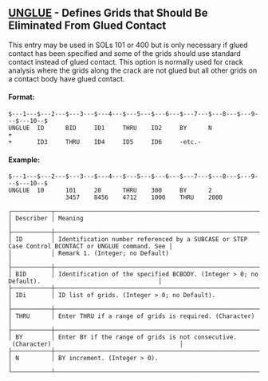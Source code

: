 ## [UNGLUE](https://help.hexagonmi.com/bundle/MSC_Nastran_2022.4/page/Nastran_Combined_Book/qrg/bulktuv/TOC.UNGLUE.xhtml) - Defines Grids that Should Be Eliminated From Glued Contact

This entry may be used in SOLs 101 or 400 but is only necessary if glued contact has been specified and some of the grids should use standard contact instead of glued contact. This option is normally used for crack analysis where the grids along the crack are not glued but all other grids on a contact body have glued contact.

#### Format:

```nastran
$---1---$---2---$---3---$---4---$---5---$---6---$---7---$---8---$---9---$---10--$
UNGLUE  ID      BID     ID1     THRU    ID2     BY      N               +       
+       ID3     THRU    ID4     ID5     ID6     -etc.-                          
```

#### Example:

```nastran
$---1---$---2---$---3---$---4---$---5---$---6---$---7---$---8---$---9---$---10--$
UNGLUE  10      101     20      THRU    300     BY      2                       
                3457    8456    4712    1000    THRU    2000                    
```

```text
┌───────────┬────────────────────────────────────────────────────────────────────────────────────────────────────┐
│ Describer │ Meaning                                                                                            │
├───────────┼────────────────────────────────────────────────────────────────────────────────────────────────────┤
│ ID        │ Identification number referenced by a SUBCASE or STEP Case Control BCONTACT or UNGLUE command. See │
│           │ Remark 1. (Integer; no Default)                                                                    │
├───────────┼────────────────────────────────────────────────────────────────────────────────────────────────────┤
│ BID       │ Identification of the specified BCBODY. (Integer > 0; no Default).                                 │
├───────────┼────────────────────────────────────────────────────────────────────────────────────────────────────┤
│ IDi       │ ID list of grids. (Integer > 0; no Default).                                                       │
├───────────┼────────────────────────────────────────────────────────────────────────────────────────────────────┤
│ THRU      │ Enter THRU if a range of grids is required. (Character)                                            │
├───────────┼────────────────────────────────────────────────────────────────────────────────────────────────────┤
│ BY        │ Enter BY if the range of grids is not consecutive.  (Character)                                    │
├───────────┼────────────────────────────────────────────────────────────────────────────────────────────────────┤
│ N         │ BY increment. (Integer > 0).                                                                       │
└───────────┴────────────────────────────────────────────────────────────────────────────────────────────────────┘
```
